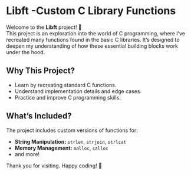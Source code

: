 # Libft -Custom C Library Functions

Welcome to the **Libft** project! 🎉  
This project is an exploration into the world of C programming, where I’ve recreated many functions found in the basic C libraries. It’s designed to deepen my understanding of how these essential building blocks work under the hood.


## Why This Project?

- Learn by recreating standard C functions.
- Understand implementation details and edge cases.
- Practice and improve C programming skills.

## What’s Included?

The project includes custom versions of functions for:

- **String Manipulation:** `strlen`, `strjoin`, `strlcat`
- **Memory Management:** `malloc`, `calloc`
- and more!

Thank you for visiting. Happy coding! 🚀
